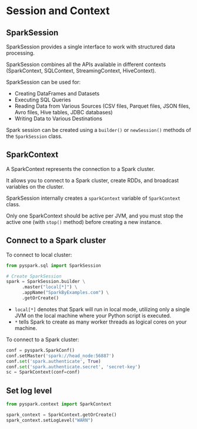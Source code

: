 # Session and Context

## SparkSession

SparkSession provides a single interface to work with structured data processing.

SparkSession combines all the APIs available in different contexts (SparkContext, SQLContext, StreamingContext, HiveContext).

SparkSession can be used for:
- Creating DataFrames and Datasets
- Executing SQL Queries
- Reading Data from Various Sources (CSV files, Parquet files, JSON files, Avro files, Hive tables, JDBC databases)
- Writing Data to Various Destinations

Spark session can be created using a `builder()` or `newSession()` methods of the `SparkSession` class.


## SparkContext

A SparkContext represents the connection to a Spark cluster.

It allows you to connect to a Spark cluster, create RDDs, and broadcast variables on the cluster.

SparkSession internally creates a `sparkContext` variable of `SparkContext` class.

Only one SparkContext should be active per JVM, and you must stop the active one (with `stop()` method) before creating a new instance.


## Connect to a Spark cluster

To connect to local cluster:
```py
from pyspark.sql import SparkSession

# Create SparkSession 
spark = SparkSession.builder \
      .master("local[*]") \
      .appName("SparkByExamples.com") \
      .getOrCreate() 
```

- `local[*]` denotes that Spark will run in local mode, utilizing only a single JVM  on the local machine where your Python script is executed.
- `*` tells Spark to create as many worker threads as logical cores on your machine.


To connect to a Spark cluster:
```py
conf = pyspark.SparkConf()
conf.setMaster('spark://head_node:56887')
conf.set('spark.authenticate', True)
conf.set('spark.authenticate.secret', 'secret-key')
sc = SparkContext(conf=conf)
```


## Set log level

```py
from pyspark.context import SparkContext

spark_context = SparkContext.getOrCreate()
spark_context.setLogLevel("WARN")
```
